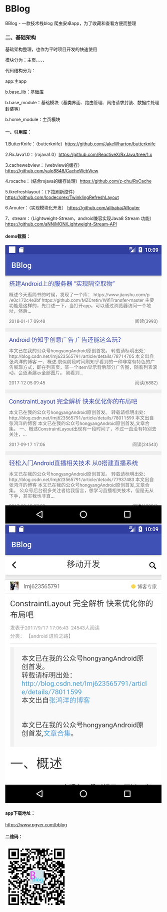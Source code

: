 # BBlog
BBlog - 一款技术栈blog 爬虫安卓app，为了收藏和查看方便而整理

### 二、基础架构
基础架构整理，也作为平时项目开发的快速使用

模块分为：主页、、、、

代码结构分为：

app:主app

b.base_lib：基础库

b.base_module：基础模块（基类界面、路由管理、网络请求封装、数据库处理封装等）

b.home_module：主页模块

#### 一、引用库：

1.ButterKnife：（butterknife）https://github.com/JakeWharton/butterknife

2.RxJava1.0：（rxjava1.0）https://github.com/ReactiveX/RxJava/tree/1.x

3.cachewebview：（webview的缓存）https://github.com/yale8848/CacheWebView

4.rxcache：（结合rxjava的缓存处理）https://github.com/z-chu/RxCache

5.tkrefreshlayout：（下拉刷新控件）https://github.com/lcodecorex/TwinklingRefreshLayout

6.Arouter：（实现模块化开发） https://github.com/alibaba/ARouter 

7、stream：（Lightweight-Stream，android兼容实现Java8 Stream 功能）https://github.com/aNNiMON/Lightweight-Stream-API




<!-- 7.Dagger2：（注解）https://github.com/google/dagger -->
#### demo截图：

![](screenshots/Screenshot_1.png)    ![](screenshots/Screenshot_2.png)

#### app下载地址：
https://www.pgyer.com/bblog

#### 二维码：
![](screenshots/download.png) 
